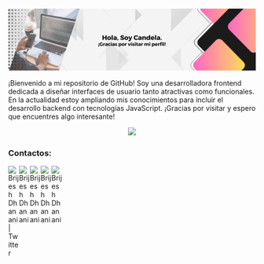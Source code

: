 
<p align="center"><img src="bannercande.jpg" alt="image"></p>

<p id="description">¡Bienvenido a mi repositorio de GitHub! Soy una desarrolladora frontend dedicada a diseñar interfaces de usuario tanto atractivas como funcionales. En la actualidad estoy ampliando mis conocimientos para incluir el desarrollo backend con tecnologías JavaScript. ¡Gracias por visitar y espero que encuentres algo interesante!</p>

<p align="center">
  <img src="https://skillicons.dev/icons?i=nodejs,c,javascript,typescript,angular,bootstrap,tailwind,mysql,html,css,vscode,figma,git,php,py" /><br>
</p>

### Contactos:
<a href="https://x.com/candecastelar">
  <img align="left" alt="Brijesh Dhanani | Twitter" width="22px" src="https://cdn.jsdelivr.net/npm/simple-icons@v3/icons/twitter.svg" />
</a>
<a href="https://www.linkedin.com/in/cande-castelar/">
  <img align="left" alt="Brijesh Dhanani" width="22px" src="https://cdn.jsdelivr.net/npm/simple-icons@v3/icons/linkedin.svg" />
</a>
<a href="https://www.facebook.com/candecastelar1/">
  <img align="left" alt="Brijesh Dhanani" width="22px" src="https://cdn.jsdelivr.net/npm/simple-icons@v3/icons/facebook.svg" />
</a>
<a href="https://www.instagram.com/candecastelar">
  <img align="left" alt="Brijesh Dhanani" width="22px" src="https://cdn.jsdelivr.net/npm/simple-icons@v3/icons/instagram.svg" />
</a>
<a href="https://www.youtube.com/@candecastelar">
  <img align="left" alt="Brijesh Dhanani" width="22px" src="https://cdn.jsdelivr.net/npm/simple-icons@v3/icons/youtube.svg" />
</a>

